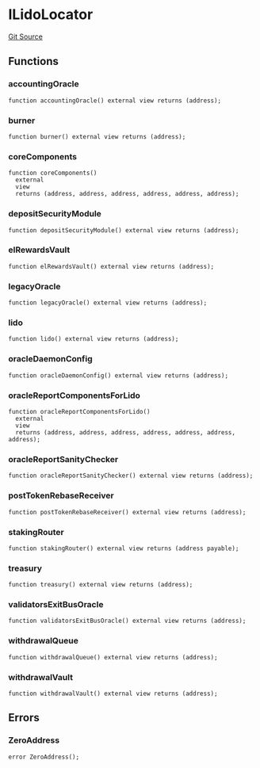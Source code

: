 # ILidoLocator

[Git Source](https://github.com/lidofinance/community-staking-module/blob/ef5c94eed5211bf6c350512cf569895da670f26c/src/interfaces/ILidoLocator.sol)

## Functions

### accountingOracle

```solidity
function accountingOracle() external view returns (address);
```

### burner

```solidity
function burner() external view returns (address);
```

### coreComponents

```solidity
function coreComponents()
  external
  view
  returns (address, address, address, address, address, address);
```

### depositSecurityModule

```solidity
function depositSecurityModule() external view returns (address);
```

### elRewardsVault

```solidity
function elRewardsVault() external view returns (address);
```

### legacyOracle

```solidity
function legacyOracle() external view returns (address);
```

### lido

```solidity
function lido() external view returns (address);
```

### oracleDaemonConfig

```solidity
function oracleDaemonConfig() external view returns (address);
```

### oracleReportComponentsForLido

```solidity
function oracleReportComponentsForLido()
  external
  view
  returns (address, address, address, address, address, address, address);
```

### oracleReportSanityChecker

```solidity
function oracleReportSanityChecker() external view returns (address);
```

### postTokenRebaseReceiver

```solidity
function postTokenRebaseReceiver() external view returns (address);
```

### stakingRouter

```solidity
function stakingRouter() external view returns (address payable);
```

### treasury

```solidity
function treasury() external view returns (address);
```

### validatorsExitBusOracle

```solidity
function validatorsExitBusOracle() external view returns (address);
```

### withdrawalQueue

```solidity
function withdrawalQueue() external view returns (address);
```

### withdrawalVault

```solidity
function withdrawalVault() external view returns (address);
```

## Errors

### ZeroAddress

```solidity
error ZeroAddress();
```
